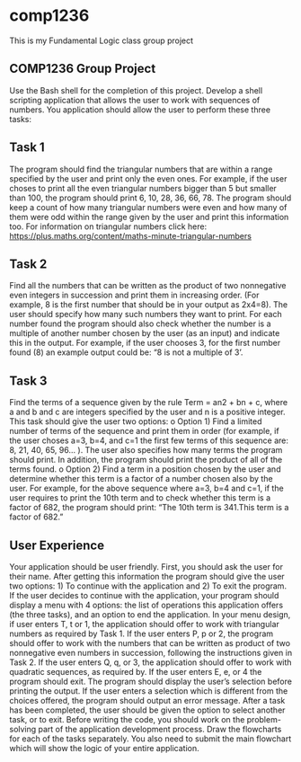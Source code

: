 # comp1236
This is my Fundamental Logic class group project

## COMP1236 Group Project
Use the Bash shell for the completion of this project.
Develop a shell scripting application that allows the user to work with sequences of numbers.
You application should allow the user to perform these three tasks:

## Task 1
The program should find the triangular numbers that are within a range specified by the user and print only the even ones. For example, if the user choses to print all the even triangular numbers bigger than 5 but smaller than 100, the program should print 6, 10, 28, 36, 66, 78. The
program should keep a count of how many triangular numbers were even and how many of them
were odd within the range given by the user and print this information too.
For information on triangular numbers click here:
https://plus.maths.org/content/maths-minute-triangular-numbers

## Task 2
Find all the numbers that can be written as the product of two nonnegative even integers
in succession and print them in increasing order. (For example, 8 is the first number that should
be in your output as 2x4=8). The user should specify how many such numbers they want to print.
For each number found the program should also check whether the number is a multiple of
another number chosen by the user (as an input) and indicate this in the output. For example, if
the user chooses 3, for the first number found (8) an example output could be: “8 is not a multiple
of 3’.


## Task 3
Find the terms of a sequence given by the rule Term = an2 + bn + c, where a and b and c
are integers specified by the user and n is a positive integer. This task should give the user two
options:
o Option 1) Find a limited number of terms of the sequence and print them in order (for
example, if the user choses a=3, b=4, and c=1 the first few terms of this sequence are:
8, 21, 40, 65, 96… ). The user also specifies how many terms the program should print. In
addition, the program should print the product of all of the terms found.
o Option 2) Find a term in a position chosen by the user and determine whether this term
is a factor of a number chosen also by the user. For example, for the above sequence
where a=3, b=4 and c=1, if the user requires to print the 10th term and to check whether this term is a factor of 682, the program should print: “The 10th term is 341.This term is a factor of 682.”

## User Experience
Your application should be user friendly. First, you should ask the user for their name. After getting this
information the program should give the user two options: 1) To continue with the application and 2) To exit the program. If the user decides to continue with the application, your program should display a
menu with 4 options: the list of operations this application offers (the three tasks), and an option to end the application.
In your menu design, if user enters T, t or 1, the application should offer to work with triangular numbers
as required by Task 1.
If the user enters P, p or 2, the program should offer to work with the numbers that can be written as product of two nonnegative even numbers in succession, following the instructions given in Task 2.
If the user enters Q, q, or 3, the application should offer to work with quadratic sequences, as required by.
If the user enters E, e, or 4 the program should exit.
The program should display the user’s selection before printing the output. If the user enters a selection which is different from the choices offered, the program should output an error message. After a task has
been completed, the user should be given the option to select another task, or to exit.
Before writing the code, you should work on the problem-solving part of the application development
process. Draw the flowcharts for each of the tasks separately. You also need to submit the main flowchart
which will show the logic of your entire application. 
